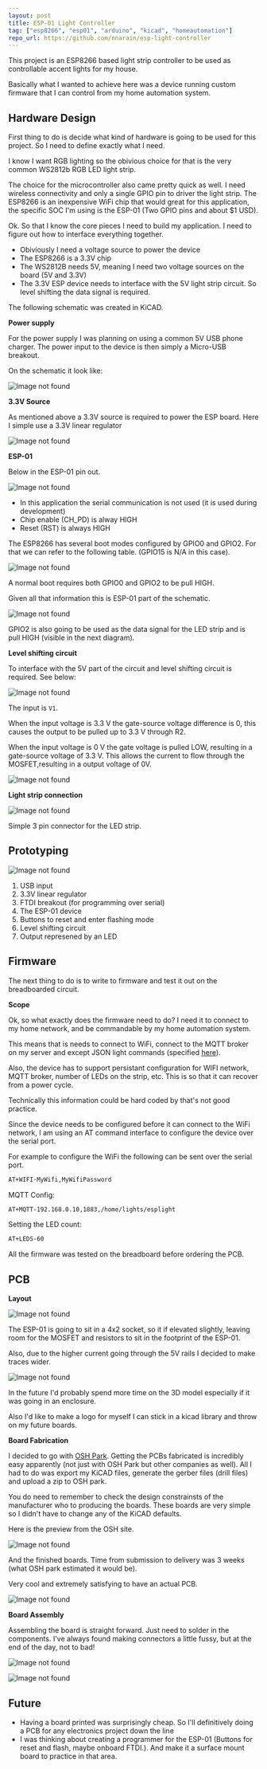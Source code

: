 ```yaml
---
layout: post
title: ESP-01 Light Controller
tag: ["esp8266", "esp01", "arduino", "kicad", "homeautomation"]
repo_url: https://github.com/nnarain/esp-light-controller
---
```


This project is an ESP8266 based light strip controller to be used as controllable accent lights for my house.

Basically what I wanted to achieve here was a device running custom firmware that I can control from my home automation system.

Hardware Design
---------------

First thing to do is decide what kind of hardware is going to be used for this project. So I need to define exactly what I need.

I know I want RGB lighting so the obivious choice for that is the very common WS2812b RGB LED light strip.

The choice for the microcontroller also came pretty quick as well. I need wireless connectivity and only a single GPIO pin to driver the light strip. The ESP8266 is an inexpensive WiFi chip that would great for this application, the specific SOC I'm using is the ESP-01 (Two GPIO pins and about $1 USD).

Ok. So that I know the core pieces I need to build my application. I need to figure out how to interface everything together.

* Obiviously I need a voltage source to power the device
* The ESP8266 is a 3.3V chip
* The WS2812B needs 5V, meaning I need two voltage sources on the board (5V and 3.3V)
* The 3.3V ESP device needs to interface with the 5V light strip circuit. So level shifting the data signal is required.

The following schematic was created in KiCAD.

**Power supply**

For the power supply I was planning on using a common 5V USB phone charger. The power input to the device is then simply a Micro-USB breakout.

On the schematic it look like:

![Image not found](/assets/2019/08/05/usb.png)

**3.3V Source**

As mentioned above a 3.3V source is required to power the ESP board. Here I simple use a 3.3V linear regulator

![Image not found](/assets/2019/08/05/33v.png)

**ESP-01**

Below in the ESP-01 pin out.

![Image not found](/assets/2019/08/05/ESP8266-PINOUT.png)

* In this application the serial communication is not used (it is used during development)
* Chip enable (CH_PD) is alway HIGH
* Reset (RST) is always HIGH

The ESP8266 has several boot modes configured by GPIO0 and GPIO2. For that we can refer to the following table. (GPIO15 is N/A in this case).

![Image not found](/assets/2019/08/05/espbootmode.jpg)

A normal boot requires both GPIO0 and GPIO2 to be pull HIGH.

Given all that information this is ESP-01 part of the schematic.


![Image not found](/assets/2019/08/05/espsch.png)

GPIO2 is also going to be used as the data signal for the LED strip and is pull HIGH (visible in the next diagram).

**Level shifting circuit**

To interface with the 5V part of the circuit and level shifting circuit is required. See below:

![Image not found](/assets/2019/08/05/levelshifter.png)

The input is `V1`.

When the input voltage is 3.3 V the gate-source voltage difference is 0, this causes the output to be pulled up to 3.3 V through R2.

When the input voltage is 0 V the gate voltage is pulled LOW, resulting in a gate-source voltage of 3.3 V. This allows the current to flow through the MOSFET,resulting in a output voltage of 0V.

![Image not found](/assets/2019/08/05/levelshifter2.png)


**Light strip connection**

![Image not found](/assets/2019/08/05/lightstripconnector.png)

Simple 3 pin connector for the LED strip.


Prototyping
-----------

![Image not found](/assets/2019/08/05/breadboard.jpg)

1. USB input
2. 3.3V linear regulator
3. FTDI breakout (for programming over serial)
4. The ESP-01 device
5. Buttons to reset and enter flashing mode
6. Level shifting circuit
7. Output represened by an LED

Firmware
--------

The next thing to do is to write to firmware and test it out on the breadboarded circuit.

**Scope**

Ok, so what exactly does the firmware need to do? I need it to connect to my home network, and be commandable by my home automation system.

This means that is needs to connect to WiFi, connect to the MQTT broker on my server and except JSON light commands (specified [here](https://www.home-assistant.io/components/light.mqtt/)).

Also, the device has to support persistant configuration for WIFI network, MQTT broker, number of LEDs on the strip, etc. This is so that it can recover from a power cycle.

Technically this information could be hard coded by that's not good practice.

Since the device needs to be configured before it can connect to the WiFi network, I am using an AT command interface to configure the device over the serial port.

For example to configure the WiFi the following can be sent over the serial port.

```bash
AT+WIFI-MyWifi,MyWifiPassword
```

MQTT Config:

```bash
AT+MQTT-192.168.0.10,1883,/home/lights/esplight
```

Setting the LED count:

```bash
AT+LEDS-60
```

All the firmware was tested on the breadboard before ordering the PCB.

PCB
---

**Layout**

![Image not found](/assets/2019/08/05/pcb-layout.png)

The ESP-01 is going to sit in a 4x2 socket, so it if elevated slightly, leaving room for the MOSFET and resistors to sit in the footprint of the ESP-01.

Also, due to the higher current going through the 5V rails I decided to make traces wider.

![Image not found](/assets/2019/08/05/3d.png)

In the future I'd probably spend more time on the 3D model especially if it was going in an enclosure.

Also I'd like to make a logo for myself I can stick in a kicad library and throw on my future boards.

**Board Fabrication**

I decided to go with [OSH Park](https://oshpark.com/). Getting the PCBs fabricated is incredibly easy apparently (not just with OSH Park but other companies as well). All I had to do was export my KiCAD files, generate the gerber files (drill files) and upload a zip to OSH park.

You do need to remember to check the design constrainsts of the manufacturer who to producing the boards. These boards are very simple so I didn't have to change any of the KiCAD defaults.

Here is the preview from the OSH site.

![Image not found](/assets/2019/08/05/pcb-layout-osh.png)

And the finished boards. Time from submission to delivery was 3 weeks (what OSH park estimated it would be).

Very cool and extremely satisfying to have an actual PCB.

![Image not found](/assets/2019/08/05/pcbs.jpg)

**Board Assembly**

Assembling the board is straight forward. Just need to solder in the components. I've always found making connectors a little fussy, but at the end of the day, not to bad!

![Image not found](/assets/2019/08/05/assembled.jpg)

![Image not found](/assets/2019/08/05/yay.jpg)

Future
------

* Having a board printed was surprisingly cheap. So I'll definitively doing a PCB for any electronics project down the line
* I was thinking about creating a programmer for the ESP-01 (Buttons for reset and flash, maybe onboard FTDI.). And make it a surface mount board to practice in that area.
